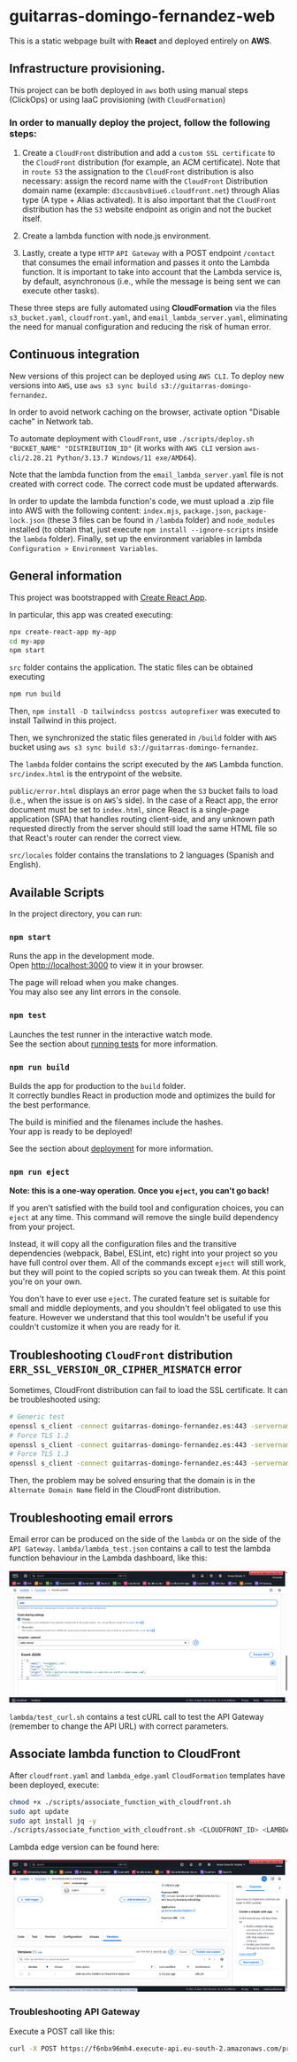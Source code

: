# guitarras-domingo-fernandez-web

This is a static webpage built with **React** and deployed entirely on **AWS**.

## Infrastructure provisioning.

This project can be both deployed in `aws` both using manual steps (ClickOps) or using IaaC provisioning (with `CloudFormation`)

### In order to manually deploy the project, follow the following steps:

1. Create a `CloudFront` distribution and add a `custom SSL certificate` to the `CloudFront` distribution (for example, an ACM certificate). Note that in `route 53` the assignation to the `CloudFront` distribution is also necessary: assign the record name with the `CloudFront` Distribution domain name (example: `d3ccausbv8iue6.cloudfront.net`) through Alias type (A type + Alias activated). It is also important that the `CloudFront` distribution has the `S3` website endpoint as origin and not the bucket itself.

2. Create a lambda function with node.js environment.

3. Lastly, create a type `HTTP` `API Gateway` with a POST endpoint `/contact` that consumes the email information and passes it onto the Lambda function. It is important to take into account that the Lambda service is, by default, asynchronous (i.e., while the message is being sent we can execute other tasks).

These three steps are fully automated using **CloudFormation** via the files `s3_bucket.yaml`, `cloudfront.yaml`, and `email_lambda_server.yaml`, eliminating the need for manual configuration and reducing the risk of human error.

## Continuous integration

New versions of this project can be deployed using `AWS CLI`. To deploy new versions into `AWS`, use `aws s3 sync build s3://guitarras-domingo-fernandez`.

In order to avoid network caching on the browser, activate option "Disable cache" in Network tab.

To automate deployment with `CloudFront`, use `./scripts/deploy.sh "BUCKET_NAME" "DISTRIBUTION_ID"` (it works with `AWS CLI` version `aws-cli/2.28.21 Python/3.13.7 Windows/11 exe/AMD64`).

Note that the lambda function from the `email_lambda_server.yaml` file is not created with correct code. The correct code must be updated afterwards.

In order to update the lambda function's code, we must upload a .zip file into AWS with the following content: `index.mjs`, `package.json`, `package-lock.json` (these 3 files can be found in `/lambda` folder) and `node_modules` installed (to obtain that, just execute `npm install --ignore-scripts` inside the `lambda` folder). Finally, set up the environment variables in lambda `Configuration > Environment Variables`.


## General information

This project was bootstrapped with [Create React App](https://github.com/facebook/create-react-app).

In particular, this app was created executing:

```bash
npx create-react-app my-app
cd my-app
npm start
```

`src` folder contains the application. The static files can be obtained executing

```bash
npm run build
```

Then, `npm install -D tailwindcss postcss autoprefixer` was executed to install Tailwind in this project.

Then, we synchronized the static files generated in `/build` folder with `AWS` bucket using `aws s3 sync build s3://guitarras-domingo-fernandez`.

The `lambda` folder contains the script executed by the `AWS` Lambda function. `src/index.html` is the entrypoint of the website.

`public/error.html` displays an error page when the `S3` bucket fails to load (i.e., when the issue is on `AWS`'s side). In the case of a React app, the error document must be set to `index.html`, since React is a single-page application (SPA) that handles routing client-side, and any unknown path requested directly from the server should still load the same HTML file so that React's router can render the correct view.

`src/locales` folder contains the translations to 2 languages (Spanish and English).

## Available Scripts

In the project directory, you can run:

### `npm start`

Runs the app in the development mode.\
Open [http://localhost:3000](http://localhost:3000) to view it in your browser.

The page will reload when you make changes.\
You may also see any lint errors in the console.

### `npm test`

Launches the test runner in the interactive watch mode.\
See the section about [running tests](https://facebook.github.io/create-react-app/docs/running-tests) for more information.

### `npm run build`

Builds the app for production to the `build` folder.\
It correctly bundles React in production mode and optimizes the build for the best performance.

The build is minified and the filenames include the hashes.\
Your app is ready to be deployed!

See the section about [deployment](https://facebook.github.io/create-react-app/docs/deployment) for more information.

### `npm run eject`

**Note: this is a one-way operation. Once you `eject`, you can't go back!**

If you aren't satisfied with the build tool and configuration choices, you can `eject` at any time. This command will remove the single build dependency from your project.

Instead, it will copy all the configuration files and the transitive dependencies (webpack, Babel, ESLint, etc) right into your project so you have full control over them. All of the commands except `eject` will still work, but they will point to the copied scripts so you can tweak them. At this point you're on your own.

You don't have to ever use `eject`. The curated feature set is suitable for small and middle deployments, and you shouldn't feel obligated to use this feature. However we understand that this tool wouldn't be useful if you couldn't customize it when you are ready for it.

## Troubleshooting `CloudFront` distribution `ERR_SSL_VERSION_OR_CIPHER_MISMATCH` error

Sometimes, CloudFront distribution can fail to load the SSL certificate. It can be troubleshooted using:

```bash
# Generic test
openssl s_client -connect guitarras-domingo-fernandez.es:443 -servername guitarras-domingo-fernandez.es
# Force TLS 1.2
openssl s_client -connect guitarras-domingo-fernandez.es:443 -servername guitarras-domingo-fernandez.es -tls1_2
# Force TLS 1.3
openssl s_client -connect guitarras-domingo-fernandez.es:443 -servername guitarras-domingo-fernandez.es -tls1_3
```

Then, the problem may be solved ensuring that the domain is in the `Alternate Domain Name` field in the CloudFront distribution.


## Troubleshooting email errors

Email error can be produced on the side of the `lambda` or on the side of the `API Gateway`. `lambda/lambda_test.json` contains a call to test the lambda function behaviour in the Lambda dashboard, like this:

![alt text](image.png)

`lambda/test_curl.sh` contains a test cURL call to test the API Gateway (remember to change the API URL) with correct parameters.

## Associate lambda function to CloudFront

After `cloudfront.yaml` and `lambda_edge.yaml` `CloudFormation` templates have been deployed, execute:

```bash
chmod +x ./scripts/associate_function_with_cloudfront.sh
sudo apt update
sudo apt install jq -y
./scripts/associate_function_with_cloudfront.sh <CLOUDFRONT_ID> <LAMBDA_EDGE_ARN>:<LAMBDA_EDGE_VERSION>
```

Lambda edge version can be found here:

![alt text](image-1.png)


### Troubleshooting API Gateway

Execute a POST call like this:

```bash
curl -X POST https://f6nbx96mh4.execute-api.eu-south-2.amazonaws.com/prod/errorLog -H "Content-Type: application/json" -H "Origin: https://guitarras-domingo-fernandez.es" -d '{"message": "Error sending email"}'
```